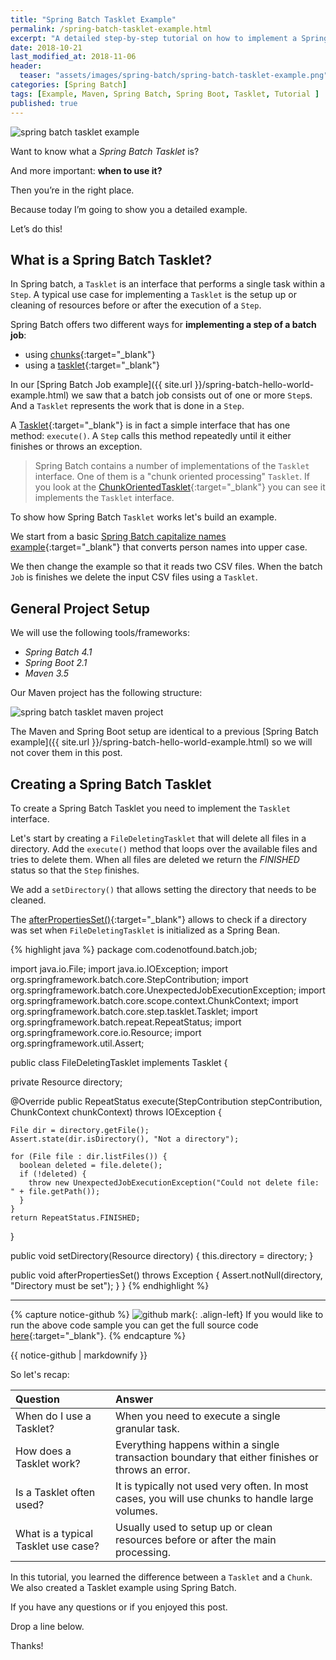 ```yaml
---
title: "Spring Batch Tasklet Example"
permalink: /spring-batch-tasklet-example.html
excerpt: "A detailed step-by-step tutorial on how to implement a Spring Batch Tasklet using Spring Boot and Maven."
date: 2018-10-21
last_modified_at: 2018-11-06
header:
  teaser: "assets/images/spring-batch/spring-batch-tasklet-example.png"
categories: [Spring Batch]
tags: [Example, Maven, Spring Batch, Spring Boot, Tasklet, Tutorial ]
published: true
---
```


<img src="{{ site.url }}/assets/images/spring-batch/spring-batch-tasklet-example.png" alt="spring batch tasklet example" class="align-right title-image">

Want to know what a _Spring Batch Tasklet_ is?

And more important: **when to use it?**

Then you’re in the right place.

Because today I’m going to show you a detailed example.

Let’s do this!

## What is a Spring Batch Tasklet?

In Spring batch, a `Tasklet` is an interface that performs a single task within a `Step`. A typical use case for implementing a `Tasklet` is the setup up or cleaning of resources before or after the execution of a `Step`.

Spring Batch offers two different ways for **implementing a step of a batch job**:
* using [chunks](https://docs.spring.io/spring-batch/4.0.x/reference/html/step.html#chunkOrientedProcessing){:target="_blank"}
* using a [tasklet](https://docs.spring.io/spring-batch/4.0.x/reference/html/step.html#taskletStep){:target="_blank"}

In our [Spring Batch Job example]({{ site.url }}/spring-batch-hello-world-example.html) we saw that a batch job consists out of one or more `Step`s. And a `Tasklet` represents the work that is done in a `Step`.

A [Tasklet](https://docs.spring.io/spring-batch/trunk/apidocs/org/springframework/batch/core/step/tasklet/Tasklet.html){:target="_blank"} is in fact a simple interface that has one method: `execute()`. A `Step` calls this method repeatedly until it either finishes or throws an exception.

> Spring Batch contains a number of implementations of the `Tasklet` interface. One of them is a "chunk oriented processing" `Tasklet`. If you look at the [ChunkOrientedTasklet](https://docs.spring.io/spring-batch/trunk/apidocs/org/springframework/batch/core/step/item/ChunkOrientedTasklet.html){:target="_blank"} you can see it implements the `Tasklet` interface.

To show how Spring Batch `Tasklet` works let's build an example.

We start from a basic [Spring Batch capitalize names example](https://github.com/code-not-found/spring-batch/tree/master/spring-batch-capitalize-names){:target="_blank"} that converts person names into upper case.

We then change the example so that it reads two CSV files. When the batch `Job` is finishes we delete the input CSV files using a `Tasklet`.

## General Project Setup

We will use the following tools/frameworks:
* _Spring Batch 4.1_
* _Spring Boot 2.1_
* _Maven 3.5_

Our Maven project has the following structure:

<img src="{{ site.url }}/assets/images/spring-batch/spring-batch-tasklet-maven-project.png" alt="spring batch tasklet maven project">

The Maven and Spring Boot setup are identical to a previous [Spring Batch example]({{ site.url }}/spring-batch-hello-world-example.html) so we will not cover them in this post.

## Creating a Spring Batch Tasklet

To create a Spring Batch Tasklet you need to implement the `Tasklet` interface.

Let's start by creating a `FileDeletingTasklet` that will delete all files in a directory. Add the `execute()` method that loops over the available files and tries to delete them. When all files are deleted we return the <var>FINISHED</var> status so that the `Step` finishes.

We add a `setDirectory()` that allows setting the directory that needs to be cleaned.

The [afterPropertiesSet()](https://docs.spring.io/spring-framework/docs/current/javadoc-api/org/springframework/beans/factory/InitializingBean.html){:target="_blank"} allows to check if a directory was set when `FileDeletingTasklet` is initialized as a Spring Bean.

{% highlight java %}
package com.codenotfound.batch.job;

import java.io.File;
import java.io.IOException;
import org.springframework.batch.core.StepContribution;
import org.springframework.batch.core.UnexpectedJobExecutionException;
import org.springframework.batch.core.scope.context.ChunkContext;
import org.springframework.batch.core.step.tasklet.Tasklet;
import org.springframework.batch.repeat.RepeatStatus;
import org.springframework.core.io.Resource;
import org.springframework.util.Assert;

public class FileDeletingTasklet implements Tasklet {

  private Resource directory;

  @Override
  public RepeatStatus execute(StepContribution stepContribution, ChunkContext chunkContext)
      throws IOException {

    File dir = directory.getFile();
    Assert.state(dir.isDirectory(), "Not a directory");

    for (File file : dir.listFiles()) {
      boolean deleted = file.delete();
      if (!deleted) {
        throw new UnexpectedJobExecutionException("Could not delete file: " + file.getPath());
      }
    }
    return RepeatStatus.FINISHED;
  }

  public void setDirectory(Resource directory) {
    this.directory = directory;
  }

  public void afterPropertiesSet() throws Exception {
    Assert.notNull(directory, "Directory must be set");
  }
}
{% endhighlight %}



---

{% capture notice-github %}
![github mark](/assets/images/logos/github-mark.png){: .align-left}
If you would like to run the above code sample you can get the full source code [here](https://github.com/code-not-found/spring-batch/tree/master/spring-batch-tasklet){:target="_blank"}.
{% endcapture %}
<div class="notice--info">{{ notice-github | markdownify }}</div>

So let's recap:

| Question                            | Answer                                                                                           |
|:------------------------------------|:-------------------------------------------------------------------------------------------------|
| When do I use a Tasklet?            | When you need to execute a single granular task.                                                 |
| How does a Tasklet work?            | Everything happens within a single transaction boundary that either finishes or throws an error. |
| Is a Tasklet often used?            | It is typically not used very often. In most cases, you will use chunks to handle large volumes. |
| What is a typical Tasklet use case? | Usually used to setup up or clean resources before or after the main processing.                 |


In this tutorial, you learned the difference between a `Tasklet` and a `Chunk`. We also created a Tasklet example using Spring Batch.

If you have any questions or if you enjoyed this post.

Drop a line below.

Thanks!
